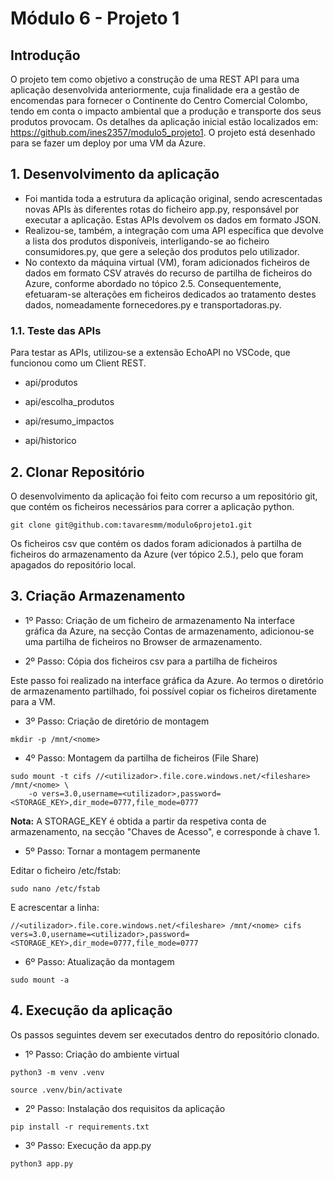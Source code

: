 


# Módulo 6 - Projeto 1

 ## Introdução
O projeto tem como objetivo a construção de uma REST API para uma aplicação desenvolvida anteriormente, cuja finalidade era a gestão de encomendas para fornecer o Continente do Centro Comercial Colombo, tendo em conta o impacto ambiental que a produção e transporte dos seus produtos provocam. Os detalhes da aplicação inicial estão localizados em: https://github.com/ines2357/modulo5_projeto1.
O projeto está desenhado para se fazer um deploy por uma VM da Azure.


## 1. Desenvolvimento da aplicação
- Foi mantida toda a estrutura da aplicação original, sendo acrescentadas novas APIs às diferentes rotas do ficheiro app.py, responsável por executar a aplicação. Estas APIs devolvem os dados em formato JSON. 
- Realizou-se, também, a integração com uma API específica que devolve a lista dos produtos disponíveis, interligando-se ao ficheiro consumidores.py, que gere a seleção dos produtos pelo utilizador. 
- No contexto da máquina virtual (VM), foram adicionados ficheiros de dados em formato CSV através do recurso de partilha de ficheiros do Azure, conforme abordado no tópico 2.5. Consequentemente, efetuaram-se alterações em ficheiros dedicados ao tratamento destes dados, nomeadamente fornecedores.py e transportadoras.py. 

 ### 1.1. Teste das APIs
 Para testar as APIs, utilizou-se a extensão EchoAPI no VSCode, que funcionou como um Client REST.
 - api/produtos
  
 - api/escolha_produtos
 
- api/resumo_impactos

- api/historico


## 2. Clonar Repositório
 O desenvolvimento da aplicação foi feito com recurso a um repositório git, que contém os ficheiros necessários para correr a aplicação python.
 
`git clone git@github.com:tavaresmm/modulo6projeto1.git`

Os ficheiros csv que contém os dados foram adicionados à partilha de ficheiros do armazenamento da Azure (ver tópico 2.5.), pelo que foram apagados do repositório local.

## 3. Criação Armazenamento
- 1º Passo: Criação de um ficheiro de armazenamento 
Na interface gráfica da Azure,  na secção Contas de armazenamento, adicionou-se uma partilha de ficheiros no Browser de armazenamento.

- 2º Passo: Cópia dos ficheiros csv para a partilha de ficheiros

Este passo foi realizado na interface gráfica da Azure. Ao termos o diretório de armazenamento partilhado, foi possível copiar os ficheiros diretamente para a VM. 

- 3º Passo: Criação de diretório de montagem

 `mkdir -p /mnt/<nome>`
 
- 4º Passo: Montagem da partilha de ficheiros (File Share)

```
sudo mount -t cifs //<utilizador>.file.core.windows.net/<fileshare> /mnt/<nome> \
    -o vers=3.0,username=<utilizador>,password=<STORAGE_KEY>,dir_mode=0777,file_mode=0777
```

**Nota:** A STORAGE_KEY é obtida a partir da respetiva conta de armazenamento, na secção "Chaves de Acesso", e corresponde à chave 1.

- 5º Passo: Tornar a montagem permanente

Editar o ficheiro /etc/fstab:

`sudo nano /etc/fstab`

E acrescentar a linha:

`//<utilizador>.file.core.windows.net/<fileshare> /mnt/<nome> cifs vers=3.0,username=<utilizador>,password=<STORAGE_KEY>,dir_mode=0777,file_mode=0777`

- 6º Passo: Atualização da montagem

`sudo mount -a`


## 4.  Execução da aplicação

Os passos seguintes devem ser executados dentro do repositório clonado.
- 1º Passo: Criação do ambiente virtual

`python3 -m venv .venv`

`source .venv/bin/activate`

- 2º Passo: Instalação dos requisitos da aplicação

`pip install -r requirements.txt`

- 3º Passo: Execução da app.py

`python3 app.py`

